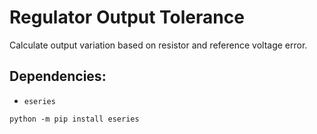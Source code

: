 # Regulator Output Tolerance
Calculate output variation based on resistor and reference voltage error.

## Dependencies:
- `eseries`

```
python -m pip install eseries
```
